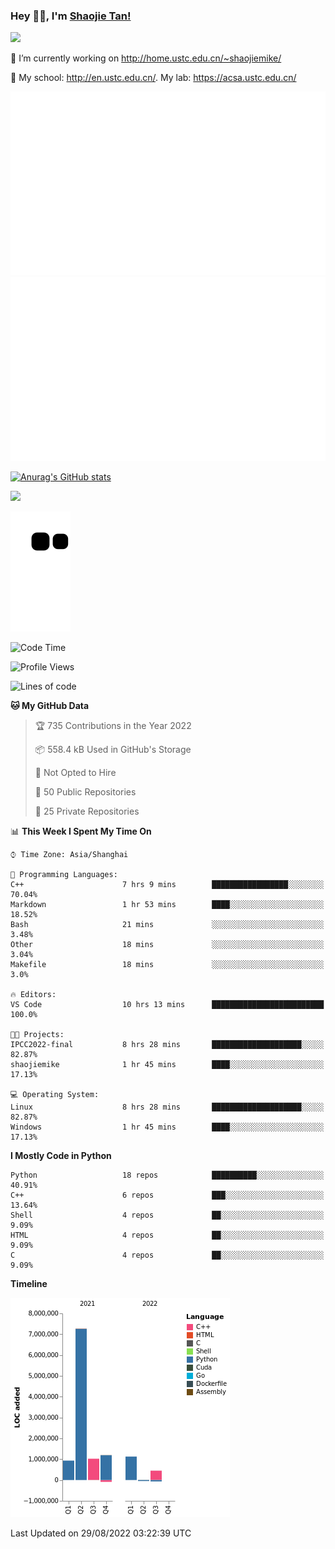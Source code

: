 

<!--
**Kirrito-k423/Kirrito-k423** is a ✨ _special_ ✨ repository because its `README.md` (this file) appears on your GitHub profile.

Here are some ideas to get you started:

- 🔭 I’m currently working on ...
- 🌱 I’m currently learning ...
- 👯 I’m looking to collaborate on ...
- 🤔 I’m looking for help with ...
- 💬 Ask me about ...
- 📫 How to reach me: ...
- 😄 Pronouns: ...
- ⚡ Fun fact: ...
-->
### Hey 👋🏽, I'm [Shaojie Tan!](http://home.ustc.edu.cn/~shaojiemike/about)

![](https://visitor-badge.glitch.me/badge?page_id=Kirrito-k423.Kirrito-k423)

🔭 I’m currently working on http://home.ustc.edu.cn/~shaojiemike/

👯 My school: http://en.ustc.edu.cn/. My lab: https://acsa.ustc.edu.cn/

![](https://github.com/Kirrito-k423/github-stats/blob/master/generated/overview.svg)
![](https://github.com/Kirrito-k423/github-stats/blob/master/generated/languages.svg)

[![Anurag's GitHub stats](https://github-readme-stats.vercel.app/api?username=Kirrito-k423&theme=flag-india&show_icons=true&hide=stars,prs,issues,contribs)](https://github.com/anuraghazra/github-readme-stats)

![](https://github-profile-summary-cards.vercel.app/api/cards/profile-details?username=Kirrito-k423&theme=vue)

![snake gif](https://github.com/Kirrito-k423/Kirrito-k423/blob/output/github-contribution-grid-snake.svg)

<!--START_SECTION:waka-->
![Code Time](http://img.shields.io/badge/Code%20Time-463%20hrs%2059%20mins-blue)

![Profile Views](http://img.shields.io/badge/Profile%20Views-1-blue)

![Lines of code](https://img.shields.io/badge/From%20Hello%20World%20I%27ve%20Written-12%20Million%20lines%20of%20code-blue)

**🐱 My GitHub Data** 

> 🏆 735 Contributions in the Year 2022
 > 
> 📦 558.4 kB Used in GitHub's Storage 
 > 
> 🚫 Not Opted to Hire
 > 
> 📜 50 Public Repositories 
 > 
> 🔑 25 Private Repositories  
 > 
📊 **This Week I Spent My Time On** 

```text
⌚︎ Time Zone: Asia/Shanghai

💬 Programming Languages: 
C++                      7 hrs 9 mins        █████████████████░░░░░░░░   70.04% 
Markdown                 1 hr 53 mins        ████░░░░░░░░░░░░░░░░░░░░░   18.52% 
Bash                     21 mins             ░░░░░░░░░░░░░░░░░░░░░░░░░   3.48% 
Other                    18 mins             ░░░░░░░░░░░░░░░░░░░░░░░░░   3.04% 
Makefile                 18 mins             ░░░░░░░░░░░░░░░░░░░░░░░░░   3.0%

🔥 Editors: 
VS Code                  10 hrs 13 mins      █████████████████████████   100.0%

🐱‍💻 Projects: 
IPCC2022-final           8 hrs 28 mins       ████████████████████░░░░░   82.87% 
shaojiemike              1 hr 45 mins        ████░░░░░░░░░░░░░░░░░░░░░   17.13%

💻 Operating System: 
Linux                    8 hrs 28 mins       ████████████████████░░░░░   82.87% 
Windows                  1 hr 45 mins        ████░░░░░░░░░░░░░░░░░░░░░   17.13%

```

**I Mostly Code in Python** 

```text
Python                   18 repos            ██████████░░░░░░░░░░░░░░░   40.91% 
C++                      6 repos             ███░░░░░░░░░░░░░░░░░░░░░░   13.64% 
Shell                    4 repos             ██░░░░░░░░░░░░░░░░░░░░░░░   9.09% 
HTML                     4 repos             ██░░░░░░░░░░░░░░░░░░░░░░░   9.09% 
C                        4 repos             ██░░░░░░░░░░░░░░░░░░░░░░░   9.09%

```


**Timeline**

![Chart not found](https://raw.githubusercontent.com/Kirrito-k423/Kirrito-k423/main/charts/bar_graph.png) 


 Last Updated on 29/08/2022 03:22:39 UTC
<!--END_SECTION:waka-->

